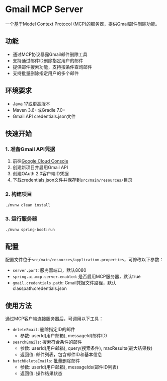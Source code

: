 # Gmail MCP Server

一个基于Model Context Protocol (MCP)的服务器，提供Gmail邮件删除功能。

## 功能
- 通过MCP协议暴露Gmail邮件删除工具
- 支持通过邮件ID删除指定用户的邮件
- 提供邮件搜索功能，支持按条件查询邮件
- 支持批量删除指定用户的多个邮件

## 环境要求
- Java 17或更高版本
- Maven 3.6+或Gradle 7.0+
- Gmail API credentials.json文件

## 快速开始

### 1. 准备Gmail API凭据
1. 前往[Google Cloud Console](https://console.cloud.google.com/)
2. 创建新项目并启用Gmail API
3. 创建OAuth 2.0客户端ID凭据
4. 下载credentials.json文件并保存到`src/main/resources/`目录

### 2. 构建项目
```bash
./mvnw clean install
```

### 3. 运行服务器
```bash
./mvnw spring-boot:run
```

## 配置
配置文件位于`src/main/resources/application.properties`，可修改以下参数：
- `server.port`: 服务器端口，默认8080
- `spring.ai.mcp.server.enabled`: 是否启用MCP服务器，默认true
- `gmail.credentials.path`: Gmail凭据文件路径，默认classpath:credentials.json

## 使用方法
通过MCP客户端连接服务器后，可调用以下工具：
- `deleteEmail`: 删除指定ID的邮件
  - 参数: userId(用户邮箱), messageId(邮件ID)
- `searchEmails`: 搜索符合条件的邮件
  - 参数: userId(用户邮箱), query(搜索条件), maxResults(最大结果数)
  - 返回值: 邮件列表，包含邮件ID和基本信息
- `batchDeleteEmails`: 批量删除邮件
  - 参数: userId(用户邮箱), messageIds(邮件ID列表)
  - 返回值: 操作结果状态